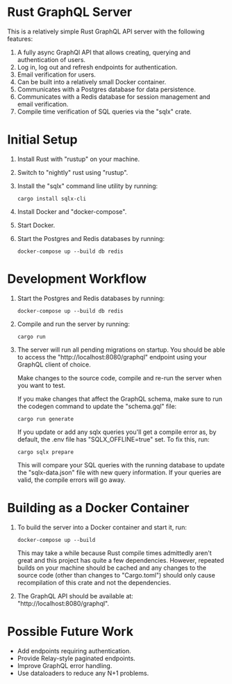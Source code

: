 # Rust GraphQL Server

This is a relatively simple Rust GraphQL API server with the following features:

1. A fully async GraphQl API that allows creating, querying and authentication of users.
6. Log in, log out and refresh endpoints for authentication.
2. Email verification for users.
3. Can be built into a relatively small Docker container.
4. Communicates with a Postgres database for data persistence.
5. Communicates with a Redis database for session management and email verification.
6. Compile time verification of SQL queries via the "sqlx" crate.

# Initial Setup

1. Install Rust with "rustup" on your machine.
2. Switch to "nightly" rust using "rustup".
3. Install the "sqlx" command line utility by running:
   ```
   cargo install sqlx-cli
   ```
4. Install Docker and "docker-compose".
5. Start Docker.
6. Start the Postgres and Redis databases by running:

    ```
    docker-compose up --build db redis
    ```

# Development Workflow

1. Start the Postgres and Redis databases by running:

   ```
   docker-compose up --build db redis
   ```

2. Compile and run the server by running:

   ```
   cargo run
   ```

3. The server will run all pending migrations on startup. You should be able to access the "http://localhost:8080/graphql" endpoint using your GraphQL client of choice.

   Make changes to the source code, compile and re-run the server when you want to test.

   If you make changes that affect the GraphQL schema, make sure to run the codegen command to update the "schema.gql" file:

   ```
   cargo run generate
   ```

   If you update or add any sqlx queries you'll get a compile error as, by default, the .env file has "SQLX_OFFLINE=true" set. To fix this, run:

   ```
   cargo sqlx prepare
   ```

   This will compare your SQL queries with the running database to update the "sqlx-data.json" file with new query information. If your queries are valid, the compile errors will go away.

# Building as a Docker Container

1. To build the server into a Docker container and start it, run:

    ```
    docker-compose up --build
    ```

    This may take a while because Rust compile times admittedly aren't great and this project has quite a few dependencies. However, repeated builds on your machine should be cached and any changes to the source code (other than changes to "Cargo.toml") should only cause recompilation of this crate and not the dependencies.

2. The GraphQL API should be available at: "http://localhost:8080/graphql".

# Possible Future Work

* Add endpoints requiring authentication.
* Provide Relay-style paginated endpoints.
* Improve GraphQL error handling.
* Use dataloaders to reduce any N+1 problems.